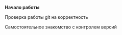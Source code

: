 **Начало работы**

Проверка работы git на корректность

Самостоятельное знакомство с контролем версий 